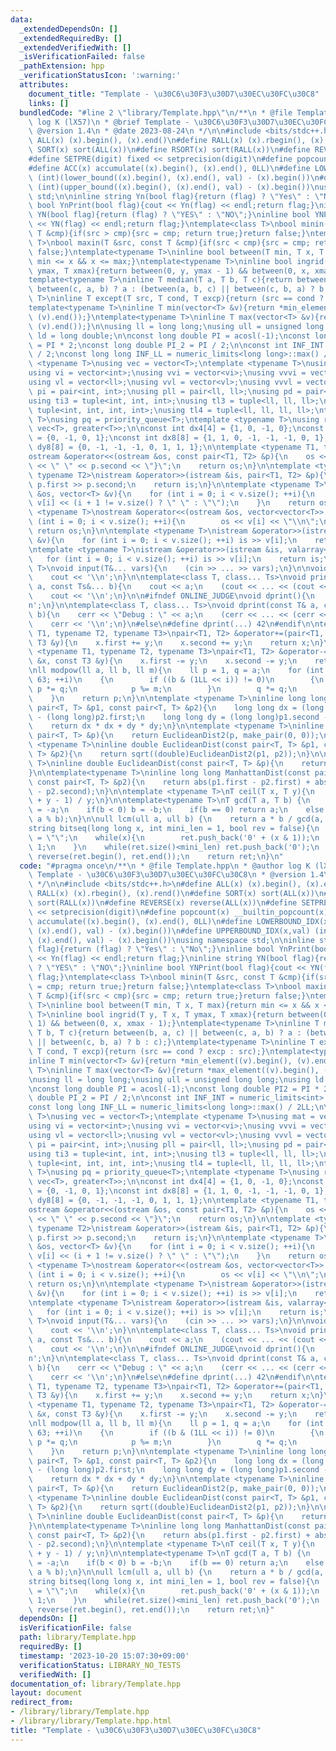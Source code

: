 ```yaml
---
data:
  _extendedDependsOn: []
  _extendedRequiredBy: []
  _extendedVerifiedWith: []
  _isVerificationFailed: false
  _pathExtension: hpp
  _verificationStatusIcon: ':warning:'
  attributes:
    document_title: "Template - \u30C6\u30F3\u30D7\u30EC\u30FC\u30C8"
    links: []
  bundledCode: "#line 2 \"library/Template.hpp\"\n/**\n * @file Template.hpp\n * @author\
    \ log K (lX57)\n * @brief Template - \u30C6\u30F3\u30D7\u30EC\u30FC\u30C8\n *\
    \ @version 1.4\n * @date 2023-08-24\n */\n\n#include <bits/stdc++.h>\n#define\
    \ ALL(x) (x).begin(), (x).end()\n#define RALL(x) (x).rbegin(), (x).rend()\n#define\
    \ SORT(x) sort(ALL(x))\n#define RSORT(x) sort(RALL(x))\n#define REVERSE(x) reverse(ALL(x))\n\
    #define SETPRE(digit) fixed << setprecision(digit)\n#define popcount(x) __builtin_popcount(x)\n\
    #define ACC(x) accumulate((x).begin(), (x).end(), 0LL)\n#define LOWERBOUND_IDX(x,val)\
    \ (int)(lower_bound((x).begin(), (x).end(), val) - (x).begin())\n#define UPPERBOUND_IDX(x,val)\
    \ (int)(upper_bound((x).begin(), (x).end(), val) - (x).begin())\nusing namespace\
    \ std;\n\ninline string Yn(bool flag){return (flag) ? \"Yes\" : \"No\";}\ninline\
    \ bool YnPrint(bool flag){cout << Yn(flag) << endl;return flag;}\ninline string\
    \ YN(bool flag){return (flag) ? \"YES\" : \"NO\";}\ninline bool YNPrint(bool flag){cout\
    \ << YN(flag) << endl;return flag;}\ntemplate<class T>\nbool minin(T &src, const\
    \ T &cmp){if(src > cmp){src = cmp; return true;}return false;}\ntemplate<class\
    \ T>\nbool maxin(T &src, const T &cmp){if(src < cmp){src = cmp; return true;}return\
    \ false;}\ntemplate<typename T>\ninline bool between(T min, T x, T max){return\
    \ min <= x && x <= max;}\ntemplate<typename T>\ninline bool ingrid(T y, T x, T\
    \ ymax, T xmax){return between(0, y, ymax - 1) && between(0, x, xmax - 1);}\n\
    template<typename T>\ninline T median(T a, T b, T c){return between(b, a, c) ||\
    \ between(c, a, b) ? a : (between(a, b, c) || between(c, b, a) ? b : c);}\ntemplate<typename\
    \ T>\ninline T except(T src, T cond, T excp){return (src == cond ? excp : src);}\n\
    template<typename T>\ninline T min(vector<T> &v){return *min_element((v).begin(),\
    \ (v).end());}\ntemplate<typename T>\ninline T max(vector<T> &v){return *max_element((v).begin(),\
    \ (v).end());}\n\nusing ll = long long;\nusing ull = unsigned long long;\nusing\
    \ ld = long double;\n\nconst long double PI = acosl(-1);\nconst long double PI2\
    \ = PI * 2;\nconst long double PI_2 = PI / 2;\n\nconst int INF_INT = numeric_limits<int>::max()\
    \ / 2;\nconst long long INF_LL = numeric_limits<long long>::max() / 2LL;\n\ntemplate\
    \ <typename T>\nusing vec = vector<T>;\ntemplate <typename T>\nusing mat = vector<vector<T>>;\n\
    using vi = vector<int>;\nusing vvi = vector<vi>;\nusing vvvi = vector<vvi>;\n\
    using vl = vector<ll>;\nusing vvl = vector<vl>;\nusing vvvl = vector<vvl>;\nusing\
    \ pi = pair<int, int>;\nusing pll = pair<ll, ll>;\nusing pd = pair<double, double>;\n\
    using ti3 = tuple<int, int, int>;\nusing tl3 = tuple<ll, ll, ll>;\nusing ti4 =\
    \ tuple<int, int, int, int>;\nusing tl4 = tuple<ll, ll, ll, ll>;\ntemplate <typename\
    \ T>\nusing pq = priority_queue<T>;\ntemplate <typename T>\nusing rpq = priority_queue<T,\
    \ vec<T>, greater<T>>;\n\nconst int dx4[4] = {1, 0, -1, 0};\nconst int dy4[4]\
    \ = {0, -1, 0, 1};\nconst int dx8[8] = {1, 1, 0, -1, -1, -1, 0, 1};\nconst int\
    \ dy8[8] = {0, -1, -1, -1, 0, 1, 1, 1};\n\ntemplate <typename T1, typename T2>\n\
    ostream &operator<<(ostream &os, const pair<T1, T2> &p){\n    os << \"{\" << p.first\
    \ << \" \" << p.second << \"}\";\n    return os;\n}\n\ntemplate <typename T1,\
    \ typename T2>\nistream &operator>>(istream &is, pair<T1, T2> &p){\n    is >>\
    \ p.first >> p.second;\n    return is;\n}\n\ntemplate <typename T>\nostream &operator<<(ostream\
    \ &os, vector<T> &v){\n    for (int i = 0; i < v.size(); ++i){\n        os <<\
    \ v[i] << (i + 1 != v.size() ? \" \" : \"\");\n    }\n    return os;\n}\n\ntemplate\
    \ <typename T>\nostream &operator<<(ostream &os, vector<vector<T>> &v){\n    for\
    \ (int i = 0; i < v.size(); ++i){\n        os << v[i] << \"\\n\";\n    }\n   \
    \ return os;\n}\n\ntemplate <typename T>\nistream &operator>>(istream &is, vector<T>\
    \ &v){\n    for (int i = 0; i < v.size(); ++i) is >> v[i];\n    return is;\n}\n\
    \ntemplate <typename T>\nistream &operator>>(istream &is, valarray<T> &v){\n \
    \   for (int i = 0; i < v.size(); ++i) is >> v[i];\n    return is;\n}\n\ntemplate<class...\
    \ T>\nvoid input(T&... vars){\n    (cin >> ... >> vars);\n}\n\nvoid print(){\n\
    \    cout << '\\n';\n}\n\ntemplate<class T, class... Ts>\nvoid print(const T&\
    \ a, const Ts&... b){\n    cout << a;\n    (cout << ... << (cout << ' ', b));\n\
    \    cout << '\\n';\n}\n\n#ifndef ONLINE_JUDGE\nvoid dprint(){\n    cerr << '\\\
    n';\n}\n\ntemplate<class T, class... Ts>\nvoid dprint(const T& a, const Ts&...\
    \ b){\n    cerr << \"Debug : \" << a;\n    (cerr << ... << (cerr << \" \", b));\n\
    \    cerr << '\\n';\n}\n#else\n#define dprint(...) 42\n#endif\n\ntemplate <typename\
    \ T1, typename T2, typename T3>\npair<T1, T2> &operator+=(pair<T1, T2> &x, const\
    \ T3 &y){\n    x.first += y;\n    x.second += y;\n    return x;\n}\n\ntemplate\
    \ <typename T1, typename T2, typename T3>\npair<T1, T2> &operator-=(pair<T1, T2>\
    \ &x, const T3 &y){\n    x.first -= y;\n    x.second -= y;\n    return x;\n}\n\
    \nll modpow(ll a, ll b, ll m){\n    ll p = 1, q = a;\n    for (int i = 0; i <\
    \ 63; ++i)\n    {\n        if ((b & (1LL << i)) != 0)\n        {\n           \
    \ p *= q;\n            p %= m;\n        }\n        q *= q;\n        q %= m;\n\
    \    }\n    return p;\n}\n\ntemplate <typename T>\ninline long long EuclideanDist2(const\
    \ pair<T, T> &p1, const pair<T, T> &p2){\n    long long dx = (long long)p1.first\
    \ - (long long)p2.first;\n    long long dy = (long long)p1.second - (long long)p2.second;\n\
    \    return dx * dx + dy * dy;\n}\n\ntemplate <typename T>\ninline long long EuclideanDist2(const\
    \ pair<T, T> &p){\n    return EuclideanDist2(p, make_pair(0, 0));\n}\n\ntemplate\
    \ <typename T>\ninline double EuclideanDist(const pair<T, T> &p1, const pair<T,\
    \ T> &p2){\n    return sqrt((double)EuclideanDist2(p1, p2));\n}\n\ntemplate <typename\
    \ T>\ninline double EuclideanDist(const pair<T, T> &p){\n    return sqrt((double)EuclideanDist2(p));\n\
    }\n\ntemplate<typename T>\ninline long long ManhattanDist(const pair<T, T> &p1,\
    \ const pair<T, T> &p2){\n    return abs(p1.first - p2.first) + abs(p1.second\
    \ - p2.second);\n}\n\ntemplate <typename T>\nT ceil(T x, T y){\n    return (x\
    \ + y - 1) / y;\n}\n\ntemplate<typename T>\nT gcd(T a, T b) {\n    if(a < 0) a\
    \ = -a;\n    if(b < 0) b = -b;\n    if(b == 0) return a;\n    else return gcd(b,\
    \ a % b);\n}\n\null lcm(ull a, ull b) {\n    return a * b / gcd(a, b);\n}\n\n\
    string bitseq(long long x, int mini_len = 1, bool rev = false){\n    string ret\
    \ = \"\";\n    while(x){\n        ret.push_back('0' + (x & 1));\n        x >>=\
    \ 1;\n    }\n    while(ret.size()<mini_len) ret.push_back('0');\n    if(!rev)\
    \ reverse(ret.begin(), ret.end());\n    return ret;\n}\n"
  code: "#pragma once\n/**\n * @file Template.hpp\n * @author log K (lX57)\n * @brief\
    \ Template - \u30C6\u30F3\u30D7\u30EC\u30FC\u30C8\n * @version 1.4\n * @date 2023-08-24\n\
    \ */\n\n#include <bits/stdc++.h>\n#define ALL(x) (x).begin(), (x).end()\n#define\
    \ RALL(x) (x).rbegin(), (x).rend()\n#define SORT(x) sort(ALL(x))\n#define RSORT(x)\
    \ sort(RALL(x))\n#define REVERSE(x) reverse(ALL(x))\n#define SETPRE(digit) fixed\
    \ << setprecision(digit)\n#define popcount(x) __builtin_popcount(x)\n#define ACC(x)\
    \ accumulate((x).begin(), (x).end(), 0LL)\n#define LOWERBOUND_IDX(x,val) (int)(lower_bound((x).begin(),\
    \ (x).end(), val) - (x).begin())\n#define UPPERBOUND_IDX(x,val) (int)(upper_bound((x).begin(),\
    \ (x).end(), val) - (x).begin())\nusing namespace std;\n\ninline string Yn(bool\
    \ flag){return (flag) ? \"Yes\" : \"No\";}\ninline bool YnPrint(bool flag){cout\
    \ << Yn(flag) << endl;return flag;}\ninline string YN(bool flag){return (flag)\
    \ ? \"YES\" : \"NO\";}\ninline bool YNPrint(bool flag){cout << YN(flag) << endl;return\
    \ flag;}\ntemplate<class T>\nbool minin(T &src, const T &cmp){if(src > cmp){src\
    \ = cmp; return true;}return false;}\ntemplate<class T>\nbool maxin(T &src, const\
    \ T &cmp){if(src < cmp){src = cmp; return true;}return false;}\ntemplate<typename\
    \ T>\ninline bool between(T min, T x, T max){return min <= x && x <= max;}\ntemplate<typename\
    \ T>\ninline bool ingrid(T y, T x, T ymax, T xmax){return between(0, y, ymax -\
    \ 1) && between(0, x, xmax - 1);}\ntemplate<typename T>\ninline T median(T a,\
    \ T b, T c){return between(b, a, c) || between(c, a, b) ? a : (between(a, b, c)\
    \ || between(c, b, a) ? b : c);}\ntemplate<typename T>\ninline T except(T src,\
    \ T cond, T excp){return (src == cond ? excp : src);}\ntemplate<typename T>\n\
    inline T min(vector<T> &v){return *min_element((v).begin(), (v).end());}\ntemplate<typename\
    \ T>\ninline T max(vector<T> &v){return *max_element((v).begin(), (v).end());}\n\
    \nusing ll = long long;\nusing ull = unsigned long long;\nusing ld = long double;\n\
    \nconst long double PI = acosl(-1);\nconst long double PI2 = PI * 2;\nconst long\
    \ double PI_2 = PI / 2;\n\nconst int INF_INT = numeric_limits<int>::max() / 2;\n\
    const long long INF_LL = numeric_limits<long long>::max() / 2LL;\n\ntemplate <typename\
    \ T>\nusing vec = vector<T>;\ntemplate <typename T>\nusing mat = vector<vector<T>>;\n\
    using vi = vector<int>;\nusing vvi = vector<vi>;\nusing vvvi = vector<vvi>;\n\
    using vl = vector<ll>;\nusing vvl = vector<vl>;\nusing vvvl = vector<vvl>;\nusing\
    \ pi = pair<int, int>;\nusing pll = pair<ll, ll>;\nusing pd = pair<double, double>;\n\
    using ti3 = tuple<int, int, int>;\nusing tl3 = tuple<ll, ll, ll>;\nusing ti4 =\
    \ tuple<int, int, int, int>;\nusing tl4 = tuple<ll, ll, ll, ll>;\ntemplate <typename\
    \ T>\nusing pq = priority_queue<T>;\ntemplate <typename T>\nusing rpq = priority_queue<T,\
    \ vec<T>, greater<T>>;\n\nconst int dx4[4] = {1, 0, -1, 0};\nconst int dy4[4]\
    \ = {0, -1, 0, 1};\nconst int dx8[8] = {1, 1, 0, -1, -1, -1, 0, 1};\nconst int\
    \ dy8[8] = {0, -1, -1, -1, 0, 1, 1, 1};\n\ntemplate <typename T1, typename T2>\n\
    ostream &operator<<(ostream &os, const pair<T1, T2> &p){\n    os << \"{\" << p.first\
    \ << \" \" << p.second << \"}\";\n    return os;\n}\n\ntemplate <typename T1,\
    \ typename T2>\nistream &operator>>(istream &is, pair<T1, T2> &p){\n    is >>\
    \ p.first >> p.second;\n    return is;\n}\n\ntemplate <typename T>\nostream &operator<<(ostream\
    \ &os, vector<T> &v){\n    for (int i = 0; i < v.size(); ++i){\n        os <<\
    \ v[i] << (i + 1 != v.size() ? \" \" : \"\");\n    }\n    return os;\n}\n\ntemplate\
    \ <typename T>\nostream &operator<<(ostream &os, vector<vector<T>> &v){\n    for\
    \ (int i = 0; i < v.size(); ++i){\n        os << v[i] << \"\\n\";\n    }\n   \
    \ return os;\n}\n\ntemplate <typename T>\nistream &operator>>(istream &is, vector<T>\
    \ &v){\n    for (int i = 0; i < v.size(); ++i) is >> v[i];\n    return is;\n}\n\
    \ntemplate <typename T>\nistream &operator>>(istream &is, valarray<T> &v){\n \
    \   for (int i = 0; i < v.size(); ++i) is >> v[i];\n    return is;\n}\n\ntemplate<class...\
    \ T>\nvoid input(T&... vars){\n    (cin >> ... >> vars);\n}\n\nvoid print(){\n\
    \    cout << '\\n';\n}\n\ntemplate<class T, class... Ts>\nvoid print(const T&\
    \ a, const Ts&... b){\n    cout << a;\n    (cout << ... << (cout << ' ', b));\n\
    \    cout << '\\n';\n}\n\n#ifndef ONLINE_JUDGE\nvoid dprint(){\n    cerr << '\\\
    n';\n}\n\ntemplate<class T, class... Ts>\nvoid dprint(const T& a, const Ts&...\
    \ b){\n    cerr << \"Debug : \" << a;\n    (cerr << ... << (cerr << \" \", b));\n\
    \    cerr << '\\n';\n}\n#else\n#define dprint(...) 42\n#endif\n\ntemplate <typename\
    \ T1, typename T2, typename T3>\npair<T1, T2> &operator+=(pair<T1, T2> &x, const\
    \ T3 &y){\n    x.first += y;\n    x.second += y;\n    return x;\n}\n\ntemplate\
    \ <typename T1, typename T2, typename T3>\npair<T1, T2> &operator-=(pair<T1, T2>\
    \ &x, const T3 &y){\n    x.first -= y;\n    x.second -= y;\n    return x;\n}\n\
    \nll modpow(ll a, ll b, ll m){\n    ll p = 1, q = a;\n    for (int i = 0; i <\
    \ 63; ++i)\n    {\n        if ((b & (1LL << i)) != 0)\n        {\n           \
    \ p *= q;\n            p %= m;\n        }\n        q *= q;\n        q %= m;\n\
    \    }\n    return p;\n}\n\ntemplate <typename T>\ninline long long EuclideanDist2(const\
    \ pair<T, T> &p1, const pair<T, T> &p2){\n    long long dx = (long long)p1.first\
    \ - (long long)p2.first;\n    long long dy = (long long)p1.second - (long long)p2.second;\n\
    \    return dx * dx + dy * dy;\n}\n\ntemplate <typename T>\ninline long long EuclideanDist2(const\
    \ pair<T, T> &p){\n    return EuclideanDist2(p, make_pair(0, 0));\n}\n\ntemplate\
    \ <typename T>\ninline double EuclideanDist(const pair<T, T> &p1, const pair<T,\
    \ T> &p2){\n    return sqrt((double)EuclideanDist2(p1, p2));\n}\n\ntemplate <typename\
    \ T>\ninline double EuclideanDist(const pair<T, T> &p){\n    return sqrt((double)EuclideanDist2(p));\n\
    }\n\ntemplate<typename T>\ninline long long ManhattanDist(const pair<T, T> &p1,\
    \ const pair<T, T> &p2){\n    return abs(p1.first - p2.first) + abs(p1.second\
    \ - p2.second);\n}\n\ntemplate <typename T>\nT ceil(T x, T y){\n    return (x\
    \ + y - 1) / y;\n}\n\ntemplate<typename T>\nT gcd(T a, T b) {\n    if(a < 0) a\
    \ = -a;\n    if(b < 0) b = -b;\n    if(b == 0) return a;\n    else return gcd(b,\
    \ a % b);\n}\n\null lcm(ull a, ull b) {\n    return a * b / gcd(a, b);\n}\n\n\
    string bitseq(long long x, int mini_len = 1, bool rev = false){\n    string ret\
    \ = \"\";\n    while(x){\n        ret.push_back('0' + (x & 1));\n        x >>=\
    \ 1;\n    }\n    while(ret.size()<mini_len) ret.push_back('0');\n    if(!rev)\
    \ reverse(ret.begin(), ret.end());\n    return ret;\n}"
  dependsOn: []
  isVerificationFile: false
  path: library/Template.hpp
  requiredBy: []
  timestamp: '2023-10-20 15:07:30+09:00'
  verificationStatus: LIBRARY_NO_TESTS
  verifiedWith: []
documentation_of: library/Template.hpp
layout: document
redirect_from:
- /library/library/Template.hpp
- /library/library/Template.hpp.html
title: "Template - \u30C6\u30F3\u30D7\u30EC\u30FC\u30C8"
---
```


